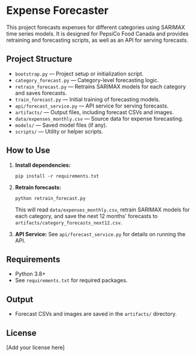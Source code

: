 # Expense Forecaster

This project forecasts expenses for different categories using SARIMAX time series models. It is designed for PepsiCo Food Canada and provides retraining and forecasting scripts, as well as an API for serving forecasts.

## Project Structure

- `bootstrap.py` — Project setup or initialization script.
- `category_forecast.py` — Category-level forecasting logic.
- `retrain_forecast.py` — Retrains SARIMAX models for each category and saves forecasts.
- `train_forecast.py` — Initial training of forecasting models.
- `api/forecast_service.py` — API service for serving forecasts.
- `artifacts/` — Output files, including forecast CSVs and images.
- `data/expenses_monthly.csv` — Source data for expense forecasting.
- `models/` — Saved model files (if any).
- `scripts/` — Utility or helper scripts.

## How to Use

1. **Install dependencies:**
   ```
   pip install -r requirements.txt
   ```

2. **Retrain forecasts:**
   ```
   python retrain_forecast.py
   ```

   This will read `data/expenses_monthly.csv`, retrain SARIMAX models for each category, and save the next 12 months' forecasts to `artifacts/category_forecasts_next12.csv`.

3. **API Service:**
   See `api/forecast_service.py` for details on running the API.

## Requirements

- Python 3.8+
- See `requirements.txt` for required packages.

## Output

- Forecast CSVs and images are saved in the `artifacts/` directory.

## License

[Add your license here]